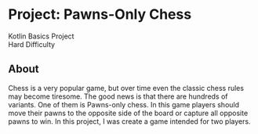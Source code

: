 # Project: Pawns-Only Chess
Kotlin Basics Project  
Hard Difficulty

## About
Chess is a very popular game, but over time even the classic chess rules may become tiresome. The good news is that there are hundreds of variants. One of them is Pawns-only chess. In this game players should move their pawns to the opposite side of the board or capture all opposite pawns to win. In this project, I was create a game intended for two players.
